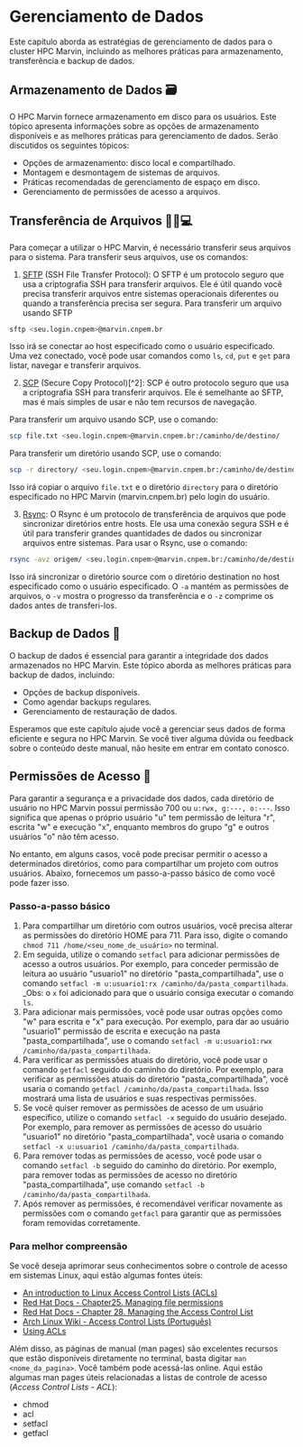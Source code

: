 # Gerenciamento de Dados

Este capítulo aborda as estratégias de gerenciamento de dados para o cluster HPC Marvin, incluindo as melhores práticas para armazenamento, transferência e backup de dados.

## Armazenamento de Dados 🗃️

O HPC Marvin fornece armazenamento em disco para os usuários. Este tópico apresenta informações sobre as opções de armazenamento disponíveis e as melhores práticas para gerenciamento de dados. Serão discutidos os seguintes tópicos:

- Opções de armazenamento: disco local e compartilhado.
- Montagem e desmontagem de sistemas de arquivos.
- Práticas recomendadas de gerenciamento de espaço em disco.
- Gerenciamento de permissões de acesso a arquivos.

## Transferência de Arquivos 📁🔄💻

Para começar a utilizar o HPC Marvin, é necessário transferir seus arquivos para o sistema. Para transferir seus arquivos, use os comandos:

1. [SFTP](https://linux.die.net/man/1/sftp) (SSH File Transfer Protocol): O SFTP é um protocolo seguro que usa a criptografia SSH para transferir arquivos. Ele é útil quando você precisa transferir arquivos entre sistemas operacionais diferentes ou quando a transferência precisa ser segura. Para transferir um arquivo usando SFTP

```bash
sftp <seu.login.cnpem>@marvin.cnpem.br
```

Isso irá se conectar ao host especificado como o usuário especificado. Uma vez conectado, você pode usar comandos como `ls`, `cd`, `put` e `get` para listar, navegar e transferir arquivos.

2. [SCP](https://linux.die.net/man/1/scp) (Secure Copy Protocol)[^2]: SCP é outro protocolo seguro que usa a criptografia SSH para transferir arquivos. Ele é semelhante ao SFTP, mas é mais simples de usar e não tem recursos de navegação.

Para transferir um arquivo usando SCP, use o comando:

```bash
scp file.txt <seu.login.cnpem>@marvin.cnpem.br:/caminho/de/destino/
```

Para transferir um diretório usando SCP, use o comando:

```bash
scp -r directory/ <seu.login.cnpem>@marvin.cnpem.br:/caminho/de/destino/
```

Isso irá copiar o arquivo `file.txt` e o diretório `directory` para o diretório especificado no HPC Marvin (marvin.cnpem.br) pelo login do usuário.

3. [Rsync](https://linux.die.net/man/1/rsync): O Rsync é um protocolo de transferência de arquivos que pode sincronizar diretórios entre hosts. Ele usa uma conexão segura SSH e é útil para transferir grandes quantidades de dados ou sincronizar arquivos entre sistemas. Para usar o Rsync, use o comando:

```bash
rsync -avz origem/ <seu.login.cnpem>@marvin.cnpem.br:/caminho/de/destino/
```

Isso irá sincronizar o diretório source com o diretório destination no host especificado como o usuário especificado. O `-a` mantém as permissões de arquivos, o `-v` mostra o progresso da transferência e o `-z` comprime os dados antes de transferi-los.

## Backup de Dados 💾

O backup de dados é essencial para garantir a integridade dos dados armazenados no HPC Marvin. Este tópico aborda as melhores práticas para backup de dados, incluindo:

- Opções de backup disponíveis.
- Como agendar backups regulares.
- Gerenciamento de restauração de dados.

Esperamos que este capítulo ajude você a gerenciar seus dados de forma eficiente e segura no HPC Marvin. Se você tiver alguma dúvida ou feedback sobre o conteúdo deste manual, não hesite em entrar em contato conosco.

## Permissões de Acesso 🔑

Para garantir a segurança e a privacidade dos dados, cada diretório de usuário no HPC Marvin possui permissão 700 ou `u:rwx, g:---, o:---`. Isso significa que apenas o próprio usuário "u" tem permissão de leitura "r", escrita "w" e execução "x", enquanto membros do grupo "g" e outros usuários "o" não têm acesso.

No entanto, em alguns casos, você pode precisar permitir o acesso a determinados diretórios, como para compartilhar um projeto com outros usuários. Abaixo, fornecemos um passo-a-passo básico de como você pode fazer isso.

### Passo-a-passo básico

1. Para compartilhar um diretório com outros usuários, você precisa alterar as permissões do diretório HOME para 711. Para isso, digite o comando `chmod 711 /home/<seu_nome_de_usuário>` no terminal.
2. Em seguida, utilize o comando `setfacl` para adicionar permissões de acesso a outros usuários. Por exemplo, para conceder permissão de leitura ao usuário "usuario1" no diretório "pasta_compartilhada", use o comando `setfacl -m u:usuario1:rx /caminho/da/pasta_compartilhada`. _Obs: o `x` foi adicionado para que o usuário consiga executar o comando `ls`.
3. Para adicionar mais permissões, você pode usar outras opções como "w" para escrita e "x" para execução. Por exemplo, para dar ao usuário "usuario1" permissão de escrita e execução na pasta "pasta_compartilhada", use o comando `setfacl -m u:usuario1:rwx /caminho/da/pasta_compartilhada`.
4. Para verificar as permissões atuais do diretório, você pode usar o comando `getfacl` seguido do caminho do diretório. Por exemplo, para verificar as permissões atuais do diretório "pasta_compartilhada", você usaria o comando `getfacl /caminho/da/pasta_compartilhada`. Isso mostrará uma lista de usuários e suas respectivas permissões.
5. Se você quiser remover as permissões de acesso de um usuário específico, utilize o comando `setfacl -x` seguido do usuário desejado. Por exemplo, para remover as permissões de acesso do usuário "usuario1" no diretório "pasta_compartilhada", você usaria o comando `setfacl -x u:usuario1 /caminho/da/pasta_compartilhada`.
6. Para remover todas as permissões de acesso, você pode usar o comando `setfacl -b` seguido do caminho do diretório. Por exemplo, para remover todas as permissões de acesso no diretório "pasta_compartilhada", use comando `setfacl -b /caminho/da/pasta_compartilhada`.
7. Após remover as permissões, é recomendável verificar novamente as permissões com o comando `getfacl` para garantir que as permissões foram removidas corretamente.

### Para melhor compreensão

Se você deseja aprimorar seus conhecimentos sobre o controle de acesso em sistemas Linux, aqui estão algumas fontes úteis:

- [An introduction to Linux Access Control Lists (ACLs)](https://www.redhat.com/sysadmin/linux-access-control-lists)
- [Red Hat Docs - Chapter25. Managing file permissions](https://access.redhat.com/documentation/en-us/red_hat_enterprise_linux/8/html/configuring_basic_system_settings/assembly_managing-file-permissions_configuring-basic-system-settings)
- [Red Hat Docs - Chapter 28. Managing the Access Control List](https://access.redhat.com/documentation/en-us/red_hat_enterprise_linux/8/html/configuring_basic_system_settings/assembly_managing-access-control-list_configuring-basic-system-settings)
- [Arch Linux Wiki - Access Control Lists (Português)](https://wiki.archlinux.org/title/Access_Control_Lists_(Portugu%C3%AAs))
- [Using ACLs](https://web.archive.org/web/20191220012518/http://vanemery.net:80/Linux/ACL/linux-acl.html)

Além disso, as páginas de manual (man pages) são excelentes recursos que estão disponíveis diretamente no terminal, basta digitar `man <nome_da_pagina>`. Você também pode acessá-las online. Aqui estão algumas man pages úteis relacionadas a listas de controle de acesso (_Access Control Lists - ACL_):

- chmod
- acl
- setfacl
- getfacl
